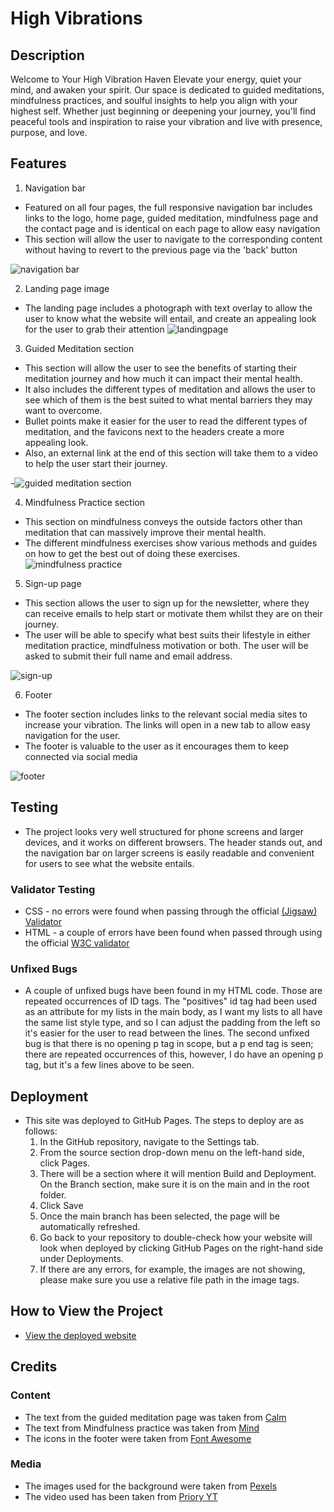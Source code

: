 ﻿
# High Vibrations

## Description
Welcome to Your High Vibration Haven
Elevate your energy, quiet your mind, and awaken your spirit. Our space is dedicated to guided meditations, mindfulness practices, and soulful insights to help you align with your highest self. Whether just beginning or deepening your journey, you'll find peaceful tools and inspiration to raise your vibration and live with presence, purpose, and love.

## Features
1. Navigation bar
- Featured on all four pages, the full responsive navigation bar includes links to the logo, home page, guided meditation, mindfulness page and the contact page and is identical on each page to allow easy navigation 
- This section will allow the user to navigate to the corresponding content without having to revert to the previous page via the 'back' button

![navigation bar](https://github.com/user-attachments/assets/b9782adc-ece2-4ecc-8719-b492f845249f)

2. Landing page image
  - The landing page includes a photograph with text overlay to allow the user to know what the website will entail, and create an appealing look for the user to grab their attention
![landingpage](https://github.com/user-attachments/assets/3189f425-8c45-4bdc-bbe7-9273a2c75457)

3. Guided Meditation section
- This section will allow the user to see the benefits of starting their meditation journey and how much it can impact their mental health.
- It also includes the different types of meditation and allows the user to see which of them is the best suited to what mental barriers they may want to overcome.
- Bullet points make it easier for the user to read the different types of meditation, and the favicons next to the headers create a more appealing look.
- Also, an external link at the end of this section will take them to a video to help the user start their journey.

-![guided meditation section](https://github.com/user-attachments/assets/51c4df3d-e173-44b1-85fe-94134a264080)

4. Mindfulness Practice section
- This section on mindfulness conveys the outside factors other than meditation that can massively improve their mental health.
- The different mindfulness exercises show various methods and guides on how to get the best out of doing these exercises.
![mindfulness practice](https://github.com/user-attachments/assets/532e1fa7-5448-4f91-add5-a5dc2da6d799)


5. Sign-up page
  - This section allows the user to sign up for the newsletter, where they can receive emails to help start or motivate them whilst they are on their journey.
  - The user will be able to specify what best suits their lifestyle in either meditation practice, mindfulness motivation or both. The user will be asked to submit their full name and email address.  

![sign-up ](https://github.com/user-attachments/assets/dec81a5f-29ed-4624-a01b-1d0183b59a7e)

6. Footer

- The footer section includes links to the relevant social media sites to increase your vibration. The links will open in a new tab to allow easy navigation for the user.
- The footer is valuable to the user as it encourages them to keep connected via social media 

![footer](https://github.com/user-attachments/assets/8d673017-ffd0-4ba5-98a0-2a118f2fce5a)

## Testing
- The project looks very well structured for phone screens and larger devices, and it works on different browsers. The header stands out, and the navigation bar on larger screens is easily readable and convenient for users to see what the website entails. 

### Validator Testing 
- CSS - no errors were found when passing through the official [(Jigsaw) Validator](https://jigsaw.w3.org/css-validator/validator)
- HTML - a couple of errors have been found when passed through using the official [W3C validator](https://validator.w3.org/nu/#textarea)

### Unfixed Bugs 
- A couple of unfixed bugs have been found in my HTML code. Those are repeated occurrences of ID tags. The "positives" id tag had been used as an attribute for my lists in the main body, as I want my lists to all have the same list style type, and so I can adjust the padding from the left so it's easier for the user to read between the lines. The second unfixed bug is that there is no opening p tag in scope, but a p end tag is seen; there are repeated occurrences of this, however, I do have an opening p tag, but it's a few lines above to be seen. 

## Deployment 
- This site was deployed to GitHub Pages. The steps to deploy are as follows:
  1. In the GitHub repository, navigate to the Settings tab.
  2. From the source section drop-down menu on the left-hand side, click Pages.
  3. There will be a section where it will mention Build and Deployment. On the Branch section, make sure it is on the main and in the root folder.
  4. Click Save
  5. Once the main branch has been selected, the page will be automatically refreshed.
  6. Go back to your repository to double-check how your website will look when deployed by clicking GitHub Pages on the right-hand side under Deployments.
  7. If there are any errors, for example, the images are not showing, please make sure you use a relative file path in the image tags. 

## How to View the Project
- [View the deployed website](https://github.com/Shobihan/high-vibrations.git)

## Credits

### Content 
- The text from the guided meditation page was taken from [Calm](https://www.calm.com/blog/how-to-meditate-for-anxiety)
- The text from Mindfulness practice was taken from [Mind](https://www.mind.org.uk/information-support/drugs-and-treatments/mindfulness/mindfulness-exercises-tips/)
- The icons in the footer were taken from [Font Awesome](https://fontawesome.com/)
### Media
- The images used for the background were taken from [Pexels](https://www.pexels.com/search/meditation/)
- The video used has been taken from [Priory YT](https://www.youtube.com/watch?v=pU80BEm43JM)
